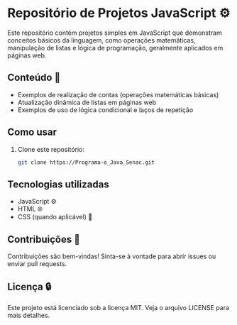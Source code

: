 # Repositório de Projetos JavaScript ⚙️

Este repositório contém projetos simples em JavaScript que demonstram conceitos básicos da linguagem, como operações matemáticas, manipulação de listas e lógica de programação, geralmente aplicados em páginas web.

## Conteúdo 📖

- Exemplos de realização de contas (operações matemáticas básicas)
- Atualização dinâmica de listas em páginas web
- Exemplos de uso de lógica condicional e laços de repetição

## Como usar

1. Clone este repositório:
   ```bash
   git clone https://Programa-o_Java_Senac.git

## Tecnologias utilizadas 
- JavaScript ⚙️
- HTML 🌐
- CSS (quando aplicável) 🎨

## Contribuições 🤝
Contribuições são bem-vindas! Sinta-se à vontade para abrir issues ou enviar pull requests.

## Licença 🔒
Este projeto está licenciado sob a licença MIT. Veja o arquivo LICENSE para mais detalhes.
